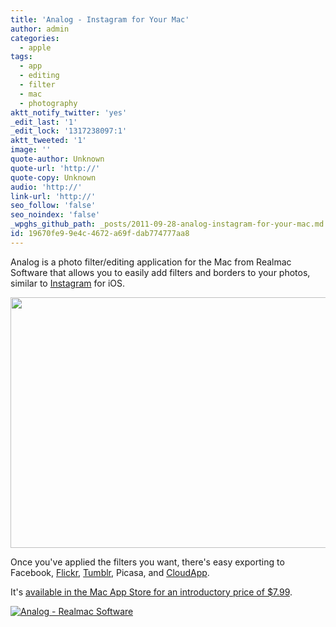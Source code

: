 ```yaml
---
title: 'Analog - Instagram for Your Mac'
author: admin
categories:
  - apple
tags:
  - app
  - editing
  - filter
  - mac
  - photography
aktt_notify_twitter: 'yes'
_edit_last: '1'
_edit_lock: '1317238097:1'
aktt_tweeted: '1'
image: ''
quote-author: Unknown
quote-url: 'http://'
quote-copy: Unknown
audio: 'http://'
link-url: 'http://'
seo_follow: 'false'
seo_noindex: 'false'
_wpghs_github_path: _posts/2011-09-28-analog-instagram-for-your-mac.md
id: 19670fe9-9e4c-4672-a69f-dab774777aa8
---
```

<p>Analog is a photo filter/editing application for the Mac from Realmac Software that allows you to easily add filters and borders to your photos, similar to <a href="https://chrisenns.com/2011/09/20/instagram-version-2-0/">Instagram</a> for iOS.</p>
<p><img src="https://chrisenns.com/wp-content/uploads/2011/09/Screen-Shot-2011-09-28-at-1.21.42-PM.png" alt="" title="Analog Screenshot" width="601" height="401" class="aligncenter size-full wp-image-19664" /></p>
<p>Once you've applied the filters you want, there's easy exporting to Facebook, <a href="http://www.flickr.com">Flickr</a>, <a href="http://www.tumblr.com">Tumblr</a>, Picasa, and <a href="http://getcloudapp.com/">CloudApp</a>.</p>
<p>It's <a href="http://click.linksynergy.com/fs-bin/stat?id=6PFrOqNV4B8&offerid=146261&type=3&subid=0&tmpid=1826&RD_PARM1=http%253A%252F%252Fitunes.apple.com%252Fca%252Fapp%252Fanalog%252Fid418343177%253Fmt%253D12%2526uo%253D4%2526partnerId%253D30" target="itunes_store">available in the Mac App Store for an introductory price of $7.99</a>.</p>
<p><a href="http://click.linksynergy.com/fs-bin/stat?id=6PFrOqNV4B8&offerid=146261&type=3&subid=0&tmpid=1826&RD_PARM1=http%253A%252F%252Fitunes.apple.com%252Fca%252Fapp%252Fanalog%252Fid418343177%253Fmt%253D12%2526uo%253D4%2526partnerId%253D30" target="itunes_store"><img src="http://ax.phobos.apple.com.edgesuite.net/images/web/linkmaker/badge_macappstore-lrg.gif" alt="Analog - Realmac Software" style="border: 0;"/></a></p>
